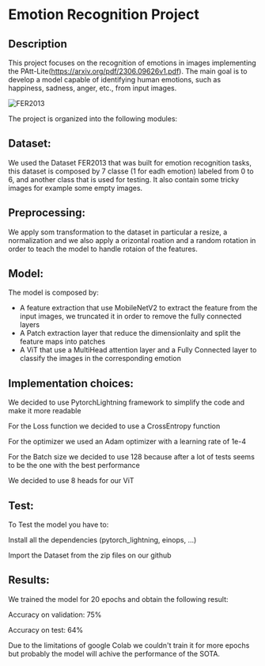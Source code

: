 # Emotion Recognition Project
## Description
This project focuses on the recognition of emotions in images implementing the PAtt-Lite(https://arxiv.org/pdf/2306.09626v1.pdf). The main goal is to develop a model capable of identifying human emotions, such as happiness, sadness, anger, etc., from input images.

![FER2013](https://pub.mdpi-res.com/electronics/electronics-12-02707/article_deploy/html/images/electronics-12-02707-g001.png?1686919690)

The project is organized into the following modules:

## Dataset:

We used the Dataset FER2013 that was built for emotion recognition tasks, this dataset is composed by 7 classe (1 for eadh emotion) labeled from 0 to 6, and another class that is used for testing. It also contain some tricky images for example some empty images.
## Preprocessing:

We apply som transformation to the dataset in particular a resize, a normalization and we also apply a orizontal roation and a random rotation in order to teach the model to handle rotaion of the features.

## Model:

The model is composed by:
- A feature extraction that use MobileNetV2 to extract the feature from the input images, we truncated it in order to remove the fully connected layers
- A Patch extraction layer that reduce the dimensionlaity and split the feature maps into patches
- A ViT that use a MultiHead attention layer and a Fully Connected layer to classify the images in the corresponding emotion
  
## Implementation choices:
We decided to use PytorchLightning framework to simplify the code and make it more readable

For the Loss function we decided to use a CrossEntropy function

For the optimizer we used an Adam optimizer with a learning rate of 1e-4

For the Batch size we decided to use 128 because after a lot of tests seems to be the one with the best performance

We decided to use 8 heads for our ViT

## Test:

To Test the model you have to:

Install all the dependencies (pytorch_lightning, einops, ...)

Import the Dataset from the zip files on our github

## Results:

We trained the model for 20 epochs and obtain the following result:

Accuracy on validation: 75%

Accuracy on test: 64%

Due to the limitations of google Colab we couldn't train it for more epochs but probably the model will achive the performance of the SOTA.
